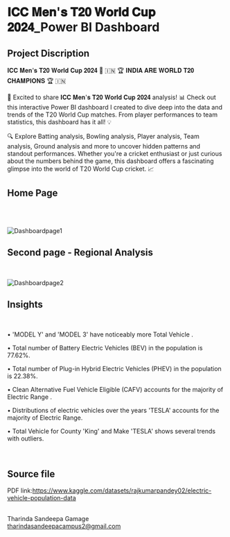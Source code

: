 # 𝐈𝐂𝐂 𝐌𝐞𝐧'𝐬 𝐓𝟐𝟎 𝐖𝐨𝐫𝐥𝐝 𝐂𝐮𝐩 𝟐𝟎𝟐𝟒_Power BI Dashboard
## Project Discription
𝐈𝐂𝐂 𝐌𝐞𝐧'𝐬 𝐓𝟐𝟎 𝐖𝐨𝐫𝐥𝐝 𝐂𝐮𝐩 𝟐𝟎𝟐𝟒 🏏
🇮🇳 🏆 𝐈𝐍𝐃𝐈𝐀 𝐀𝐑𝐄 𝐖𝐎𝐑𝐋𝐃 𝐓𝟐𝟎 𝐂𝐇𝐀𝐌𝐏𝐈𝐎𝐍𝐒 🏆 🇮🇳

🏏 Excited to share 𝐈𝐂𝐂 𝐌𝐞𝐧'𝐬 𝐓𝟐𝟎 𝐖𝐨𝐫𝐥𝐝 𝐂𝐮𝐩 𝟐𝟎𝟐𝟒 analysis! 📊 Check out this interactive Power BI dashboard I created to dive deep into the data and trends of the T20 World Cup matches. From player performances to team statistics, this dashboard has it all! 💡

🔍 Explore Batting analysis, Bowling analysis, Player analysis, Team analysis, Ground analysis and more to uncover hidden patterns and standout performances. Whether you're a cricket enthusiast or just curious about the numbers behind the game, this dashboard offers a fascinating glimpse into the world of T20 World Cup cricket. 📈

<h2>Home Page</h2><br><br>

![Dashboardpage1](https://github.com/user-attachments/assets/92175230-7bf6-4e40-9df1-a55988303af9)<br>

<h2>Second page - Regional Analysis</h2><br>

![Dashboardpage2](https://github.com/user-attachments/assets/2d6addab-be2d-44c4-8044-6c9bd83d49f7)

<h2>Insights</h2>
<br>

• 'MODEL Y' and 'MODEL 3' have noticeably more Total Vehicle .

• Total number of Battery Electric Vehicles (BEV) in the population is 77.62%.

• Total number of Plug-in Hybrid Electric Vehicles (PHEV) in the population is 22.38%.

• Clean Alternative Fuel Vehicle Eligible (CAFV) accounts for the majority of Electric Range .

• Distributions of electric vehicles over the years 'TESLA' accounts for the majority of Electric Range.

• Total Vehicle for County 'King' and Make 'TESLA' shows several trends with outliers.

  <br><h2>Source file</h2>
  PDF link:https://www.kaggle.com/datasets/rajkumarpandey02/electric-vehicle-population-data <br><br>


 Tharinda Sandeepa Gamage<br> 
  tharindasandeepacampus2@gmail.com
